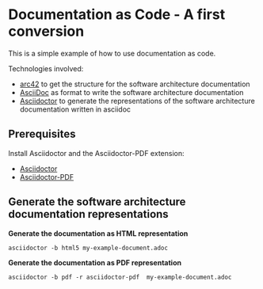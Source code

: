 # Documentation as Code - A first conversion
This is a simple example of how to use documentation as code.

Technologies involved:

* [arc42](https://arc42.org/) to get the structure for the software architecture documentation
* [AsciiDoc](https://asciidoc.org/) as format to write the software architecture documentation
* [Asciidoctor](https://docs.asciidoctor.org/asciidoctor) to generate the representations of the software architecture documentation written in asciidoc 

## Prerequisites
Install Asciidoctor and the Asciidoctor-PDF extension:
* [Asciidoctor](https://docs.asciidoctor.org/asciidoctor/latest/install/)
* [Asciidoctor-PDF](https://docs.asciidoctor.org/pdf-converter/latest/install/)

## Generate the software architecture documentation representations


**Generate the documentation as HTML representation**

``
asciidoctor -b html5 my-example-document.adoc
``

**Generate the documentation as PDF representation**

``
asciidoctor -b pdf -r asciidoctor-pdf  my-example-document.adoc
``
